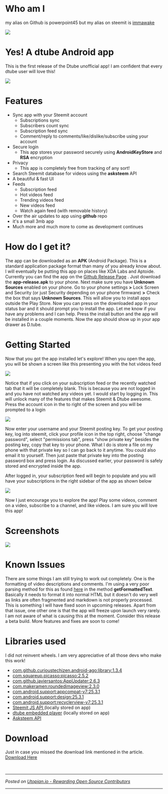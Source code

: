 # Who am I
my alias on Github is powerpoint45 but my alias on steemit is [immawake](https://steemit.com/@immawake)


![](https://i.imgur.com/rWNRw1X.png)
# Yes! A dtube Android app
This is the first release of the Dtube unofficial app! I am confident that every dtube user will love this! 

![](https://i.imgur.com/cLn2y4e.png)


# Features
* Sync app with your Steemit account
  * Subscriptions sync
  * Subscribers count sync
  * Subscription feed sync
  * Comment/reply to comments/like/dislike/subscribe using your account
* Secure login
  * This app stores your password securely using **AndroidKeyStore** and **RSA** encryption
* Privacy
   * This app is completely free from tracking of any sort!
* Search Steemit database for videos using the **asksteem** API
* A beautiful & fast UI
* Feeds
  * Subscription feed
  * Hot videos feed
  * Trending videos feed
  * New videos feed
  * Watch again feed (with removable history)
* Over the air updates to app using **github** repo
* it's a small 3mb app
* Much more and much more to come as development continues

# How do I get it?
The app can be downloaded as an **APK** (Android Package). This is a standard application package format than many of you already know about. I will eventually be putting this app on places like XDA Labs and Aptoide. Currently you can find the app on the [Github Release Page](https://github.com/powerpoint45/dtube-mobile-unofficial/releases/)  . Just download the **app-release.apk** to your phone. Next make sure you have **Unknown Sources** enabled on your phone. Go to your phone settings **>** Lock Screen and Security (or just Security depending on your phone firmware) **>** Check the box that says **Unknown Sources**. This will allow you to install apps outside the Play Store. Now you can press on the downloaded app in your status bar and it should prompt you to install the app. Let me know if you have any problems and I can help. Press the install button and the app will be installed in a couple moments. Now the app should show up in your app drawer as D.tube.

# Getting Started
Now that you got the app installed let's explore! When you open the app, you will be shown a screen like this presenting you with the hot videos feed

![](https://i.imgur.com/KRMK6tF.png)

Notice that if you click on your subscription feed or the recently watched tab that it will be completely blank. This is because you are not logged in and you have not watched any videos yet. I would start by logging in. This will unlock many of the features that makes Steemit & Dtube awesome. Press the account icon in the to right of the screen and you will be prompted to a login

![](https://i.imgur.com/6XYlckp.png)

Now enter your username and your Steemit posting key. To get your posting key, log into steemit, click your profile icon in the top right, choose "change password", select "permissions tab", press "show private key" besides the posting key, copy that key to your phone. What I do is store a file on my phone with that private key so I can go back to it anytime. You could also email it to yourself. Then just paste that private key into the posting password box and press login. As discussed earlier, your password is safely stored and encrypted inside the app. 

After logged in, your subscription feed will begin to populate and you will have your subscriptions in the right sidebar of the app as shown below

![](https://i.imgur.com/pGJgbPY.png)

Now I just encourage you to explore the app! Play some videos, comment on a video, subscribe to a channel, and like videos. I am sure you will love this app!

# Screenshots
![](https://i.imgur.com/8sOqEA4.png)

# Known Issues
There are some things I am still trying to work out completely. One is the formatting of video descriptions and comments. I'm using a very poor parsing method for this as found [here](https://github.com/powerpoint45/dtube-mobile-unofficial/blob/master/app/src/main/java/com/powerpoint45/dtube/Tools.java) in the method **getFormattedText**. Basically it needs to format it into normal HTML but it doesn't do very well as links are often fragmented and markdown is not properly processed. This is something I will have fixed soon in upcoming releases. Apart from that issue, one other one is that the app will freeze upon launch very rarely. I am not aware of what is causing this at the moment. Consider this release a beta build. More features and fixes are soon to come!

# Libraries used
I did not reinvent wheels. I am very appreciative of all those devs who make this work!
   * [com.github.curioustechizen.android-ago:library:1.3.4](https://github.com/curioustechizen/android-ago)
   * [com.squareup.picasso:picasso:2.5.2](https://github.com/square/picasso)
   * [com.github.javiersantos:AppUpdater:2.6.3](https://github.com/javiersantos/AppUpdater)
   * [com.makeramen:roundedimageview:2.3.0](https://github.com/vinc3m1/RoundedImageView)
   * [com.android.support:appcompat-v7:25.3.1](https://developer.android.com/topic/libraries/support-library/packages.html)
   * [com.android.support:design:25.3.1](https://developer.android.com/topic/libraries/support-library/packages.html)
   * [com.android.support:recyclerview-v7:25.3.1](https://developer.android.com/topic/libraries/support-library/packages.html)
   * [Steemit JS API ](https://github.com/steemit/steem-js)(locally stored on app)
   * [dtube embedded player](https://github.com/dtube/embed) (locally stored on app)
   * [Asksteem API](https://steemit.com/steemit/@thekyle/introducing-asksteem-a-steem-search-engine)

# Download
Just in case you missed the download link mentioned in the article. 
[Download Here](https://github.com/powerpoint45/dtube-mobile-unofficial/releases/)

<br /><hr/><em>Posted on <a href="https://utopian.io/utopian-io/@immawake/introducing-the-dtube-mobile-app-unofficial-android-app">Utopian.io -  Rewarding Open Source Contributors</a></em><hr/>
